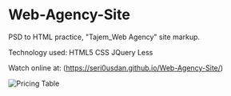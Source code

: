 # Web-Agency-Site
PSD to HTML practice, "Tajem_Web Agency" site markup.

Technology used: HTML5 CSS JQuery Less

Watch online at: (https://seri0usdan.github.io/Web-Agency-Site/)

![Pricing Table][logo]

[logo]: https://preview.ibb.co/b0nPFz/1.png "Pricing Table"
